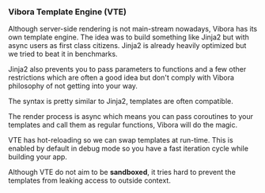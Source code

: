 ### Vibora Template Engine (VTE)

Although server-side rendering is not main-stream nowadays, Vibora has
its own template engine. The idea was to build something like Jinja2
but with async users as first class citizens. Jinja2 is already heavily
optimized but we tried to beat it in benchmarks.

Jinja2 also prevents you to pass parameters to functions and a few other
restrictions which are often a good idea but don't comply with Vibora
philosophy of not getting into your way.

The syntax is pretty similar to Jinja2, templates are often compatible.

The render process is async which means you can pass coroutines to your
templates and call them as regular functions, Vibora will do the magic.

VTE has hot-reloading so we can swap templates at run-time.
This is enabled by default in debug mode so you have a fast iteration
cycle while building your app.

Although VTE do not aim to be **sandboxed**, it tries hard to
prevent the templates from leaking access to outside context.
